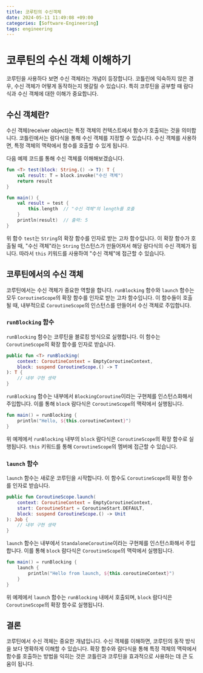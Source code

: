 ```yaml
---
title: 코루틴의 수신객체
date: 2024-05-11 11:49:08 +09:00
categories: [Software-Engineering]
tags: engineering
---
```


# 코루틴의 수신 객체 이해하기

코루틴을 사용하다 보면 수신 객체라는 개념이 등장합니다. 
코틀린에 익숙하지 않은 경우, 수신 객체가 어떻게 동작하는지 헷갈릴 수 있습니다. 
특히 코루틴을 공부할 때 람다식과 수신 객체에 대한 이해가 중요합니다. 

## 수신 객체란?

수신 객체(receiver object)는 특정 객체의 컨텍스트에서 함수가 호출되는 것을 의미합니다. 
코틀린에서는 람다식을 통해 수신 객체를 지정할 수 있습니다. 
수신 객체를 사용하면, 특정 객체의 맥락에서 함수를 호출할 수 있게 됩니다.

다음 예제 코드를 통해 수신 객체를 이해해보겠습니다.

```kotlin
fun <T> test(block: String.() -> T): T { 
    val result: T = block.invoke("수신 객체")
    return result
}

fun main() {
    val result = test {
        this.length  // "수신 객체"의 length를 호출
    }
    println(result)  // 출력: 5
}
```

위 함수 `test`는 `String`의 확장 함수를 인자로 받는 고차 함수입니다. 이 확장 함수가 호출될 때, "수신 객체"라는 `String` 인스턴스가 만들어져서 해당 람다식의 수신 객체가 됩니다. 따라서 `this` 키워드를 사용하여 "수신 객체"에 접근할 수 있습니다.

## 코루틴에서의 수신 객체

코루틴에서는 수신 객체가 중요한 역할을 합니다. `runBlocking` 함수와 `launch` 함수는 모두 `CoroutineScope`의 확장 함수를 인자로 받는 고차 함수입니다. 이 함수들이 호출될 때, 내부적으로 `CoroutineScope`의 인스턴스를 만들어서 수신 객체로 주입합니다.

### `runBlocking` 함수

`runBlocking` 함수는 코루틴을 블로킹 방식으로 실행합니다. 이 함수는 `CoroutineScope`의 확장 함수를 인자로 받습니다.

```kotlin
public fun <T> runBlocking(
    context: CoroutineContext = EmptyCoroutineContext, 
    block: suspend CoroutineScope.() -> T
): T {
    // 내부 구현 생략
}
```

`runBlocking` 함수는 내부에서 `BlockingCoroutine`이라는 구현체를 인스턴스화해서 주입합니다. 이를 통해 `block` 람다식은 `CoroutineScope`의 맥락에서 실행됩니다.

```kotlin
fun main() = runBlocking {
    println("Hello, ${this.coroutineContext}")
}
```

위 예제에서 `runBlocking` 내부의 `block` 람다식은 `CoroutineScope`의 확장 함수로 실행됩니다. `this` 키워드를 통해 `CoroutineScope`의 멤버에 접근할 수 있습니다.

### `launch` 함수

`launch` 함수는 새로운 코루틴을 시작합니다. 이 함수도 `CoroutineScope`의 확장 함수를 인자로 받습니다.

```kotlin
public fun CoroutineScope.launch(
    context: CoroutineContext = EmptyCoroutineContext,
    start: CoroutineStart = CoroutineStart.DEFAULT,
    block: suspend CoroutineScope.() -> Unit
): Job {
    // 내부 구현 생략
}
```

`launch` 함수는 내부에서 `StandaloneCoroutine`이라는 구현체를 인스턴스화해서 주입합니다. 이를 통해 `block` 람다식은 `CoroutineScope`의 맥락에서 실행됩니다.

```kotlin
fun main() = runBlocking {
    launch {
        println("Hello from launch, ${this.coroutineContext}")
    }
}
```

위 예제에서 `launch` 함수는 `runBlocking` 내에서 호출되며, `block` 람다식은 `CoroutineScope`의 확장 함수로 실행됩니다.

## 결론

코루틴에서 수신 객체는 중요한 개념입니다. 
수신 객체를 이해하면, 코루틴의 동작 방식을 보다 명확하게 이해할 수 있습니다. 
확장 함수와 람다식을 통해 특정 객체의 맥락에서 함수를 호출하는 방법을 익히는 것은 코틀린과 코루틴을 효과적으로 사용하는 데 큰 도움이 됩니다.
